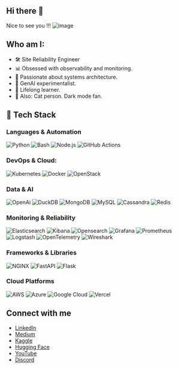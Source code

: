 ## Hi there 👋

Nice to see you !!! ![image](https://github.com/user-attachments/assets/a667dacf-b88f-4e97-8903-444c3aa2f507)

## Who am I:
* 🛠️ Site Reliability Engineer
* 📊 Obsessed with observability and monitoring.
* 🧱 Passionate about systems architecture.
* 🤖 GenAI experimentalist.
* 🧠 Lifelong learner. 
* 🐾 Also: Cat person. Dark mode fan.

## 🚀 Tech Stack
### Languages & Automation
![Python](https://img.shields.io/badge/-Python-3776AB?style=flat-square&logo=python&logoColor=white)
![Bash](https://img.shields.io/badge/Bash-gray?logo=gnubash)
![Node.js](https://img.shields.io/badge/Node.js-black?logo=nodedotjs)
![GitHub Actions](https://img.shields.io/badge/GitHub%20Actions-blue?logo=githubactions&logoColor=%232088FF)

### DevOps & Cloud: 
![Kubernetes](https://img.shields.io/badge/-Kubernetes-326CE5?style=flat-square&logo=kubernetes&logoColor=white)
![Docker](https://img.shields.io/badge/-Docker-2496ED?style=flat-square&logo=docker&logoColor=white)
![OpenStack](https://img.shields.io/badge/OpenStack-gray?logo=openstack)

### Data & AI
![OpenAi](https://img.shields.io/badge/OpenAI-white?logo=openai&logoColor=%23412991)
![DuckDB](https://img.shields.io/badge/DuckDB-white?logo=duckdb)
![MongoDB](https://img.shields.io/badge/MongoDB-white?logo=mongodb)
![MySQL](https://img.shields.io/badge/-MySQL-4479A1?style=flat-square&logo=mysql&logoColor=white)
![Cassandra](https://img.shields.io/badge/-Cassandra-1287B1?style=flat-square&logo=apache-cassandra&logoColor=white)
![Redis](https://img.shields.io/badge/-Redis-DC382D?style=flat-square&logo=redis&logoColor=white)

### Monitoring & Reliability
![Elasticsearch](https://img.shields.io/badge/Elasticsearch-white?logo=elasticsearch&logoColor=%23005571)
![Kibana](https://img.shields.io/badge/Kibana-white?logo=kibana&logoColor=%23005571)
![Opensearch](https://img.shields.io/badge/Opensearch-white?logo=opensearch&logoColor=%23005EB8)
![Grafana](https://img.shields.io/badge/Grafana-white?logo=grafana&logoColor=%23F46800)
![Prometheus](https://img.shields.io/badge/prometheus-white?logo=prometheus&logoColor=%23E6522C)
![Logstash](https://img.shields.io/badge/Logstash-white?logo=logstash&logoColor=%23005571)
![OpenTelemetry](https://img.shields.io/badge/OpenTelemetry-white?logo=opentelemetry&logoColor=%23000000)
![Wireshark](https://img.shields.io/badge/Wireshark-white?logo=wireshark&logoColor=%231679A7)

### Frameworks & Libraries
![NGINX](https://img.shields.io/badge/NGINX-white?logo=nginx&logoColor=%23009639)
![FastAPI](https://img.shields.io/badge/fastAPI-white?logo=fastapi&logoColor=%23009688)
![Flask](https://img.shields.io/badge/-Flask-000000?style=flat-square&logo=flask&logoColor=white)

### Cloud Platforms
![AWS](https://img.shields.io/badge/-AWS-232F3E?style=flat-square&logo=amazon-aws&logoColor=white)
![Azure](https://img.shields.io/badge/-Azure-0078D4?style=flat-square&logo=microsoft-azure&logoColor=white)
![Google Cloud](https://img.shields.io/badge/-Google%20Cloud-4285F4?style=flat-square&logo=google-cloud&logoColor=white)
![Vercel](https://img.shields.io/badge/vercel-black?logo=vercel)

## Connect with me
- [LinkedIn](https://www.linkedin.com/in/nicoletamocanu/)
- [Medium](https://nicoletamocanu.io/)
- [Kaggle](https://kaggle.com/nicoletamocanu)
- [Hugging Face](https://huggingface.co/nmo-genio)
- [YouTube](https://www.youtube.com/@nicoletamocanu2694)
- [Discord](https://discord.gg/X8KtYGDa)



<!--
**nmo-genio/nmo-genio** is a ✨ _special_ ✨ repository because its `README.md` (this file) appears on your GitHub profile.

Here are some ideas to get you started:

- 🔭 I’m currently working on ...
- 🌱 I’m currently learning ...
- 👯 I’m looking to collaborate on ...
- 🤔 I’m looking for help with ...
- 💬 Ask me about ...
- 📫 How to reach me: ...
- 😄 Pronouns: ...
- ⚡ Fun fact: ...
-->
